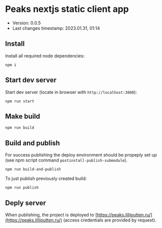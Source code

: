 <!--
@changed 2023.01.31, 01:26
-->

# Peaks nextjs static client app

- Version: 0.0.5
- Last changes timestamp: 2023.01.31, 01:14

## Install

Install all required node dependencies:

```
npm i
```

## Start dev server

Start dev server (locate in browser with `http://localhost:3000`):

```
npm run start
```

## Make build

```
npm run build
```

## Build and publish

For success publishing the deploy environment should be propeply set up (see
npm script command `postinstall-publish-submodule`).

```
npm run build-and-publish
```

To just publish previously created build:

```
npm run publish
```

## Deply server

When publishing, the project is deployed to
[https://peaks.lilliputten.ru/](https://peaks.lilliputten.ru/)
(access credentials are provided by request).
